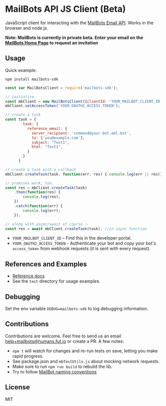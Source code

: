 # MailBots API JS Client (Beta)

JavaScript client for interacting with the [MailBots Email API](https://www.mailbots.com). Works in the browser and node.js.

**Note: MailBots is currently in private beta. Enter your email on the [MailBots Home Page](https://www.mailbots.com) to request an invitation**

## Usage

Quick example:

```
npm install mailbots-sdk
```

```javascript
const var MailBotsClient = require('mailbots-sdk');

// initialize
const mbClient = new MailBotsClient({clientId: 'YOUR_MAILBOT_CLIENT_ID'});
mbClient.setAccessToken('YOUR_OAUTH2_ACCESS_TOKEN');

// create a task
const task = {
        task: {
          reference_email: {
            server_recipient: 'command@your-bot.eml.bot',
            to: ['you@example.com'],
            subject: "Test1",
            html: "Test1",
          }
        }
      }

// create a task with a callback
mbClient.createTask(task, function(err, res) { console.log(err || res)});

// promises work, too.
const res = mbClient.createTask(task)
	.then(function(res) {
		console.log(res);
	})
	.catch(function(err) {
		console.log(err);
	});

// along with async/await of course ✨
const res = await mbClient.createTask(task); //in async function
```

- `YOUR_MAILBOT_CLIENT_ID` – Find this in the developer portal.
- `YOUR_OAUTH2_ACCESS_TOKEN` - Authenticate your bot and copy your bot's `access_token` from webhook requests (it is sent with every request).

## References and Examples

- [Reference docs](https://mailbots-sdk-js.mailbots.com/)
- See the `test` directory for usage examples.

## Debugging

Set the env variable `DEBUG=mailbots-sdk` to log debugging information.

## Contributions

Contributions are welcome. Feel free to send us an email help+mailbots@humans.fut.io or create a PR. A few notes:

- `npm t` will watch for changes and re-run tests on save, letting you make rapid progress.
- See package.json and `mbTestUtils.js` about mocking network requests.
- Make sure to run `npm run build` to rebuild the lib.
- Try to follow [MailBot naming conventions](https://github.com/mailbots/mailbots#use-of-mailbot-mailbot-mailbots-and-bots)

## License

MIT
